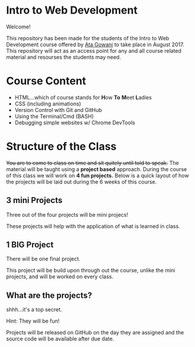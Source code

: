 # Intro to Web Development

Welcome!

This repository has been made for the students of the Intro to Web Development course offered by [Ata Gowani](https://www.atagowani.com) to take place in August 2017. This repository will act as an access point for any and all course related material and resourses the students may need.

# Course Content

* HTML...which of course stands for **H**ow **To** **M**eet **L**adies
* CSS (including animations)
* Version Control with Git and GitHub
* Using the Terminal/Cmd (BASH)
* Debugging simple websites w/ Chrome DevTools

# Structure of the Class

~~You are to come to class on time and sit quitely until told to speak.~~ 
The material will be taught using a **project based** approach. During the
course of this class we will work on **4 fun projects.** Below is a quick layout of how the projects will be laid out during the 6 weeks of this course.

## 3 mini Projects ##

Three out of the four projects will be mini projecs!

These projects will help with the application of what is learned in class.

## 1 BIG Project ##

There will be one final project.

This project will be build upon through out the course, unlike the mini projects, and will be worked on every class.

## What are the projects? ##

shhh...it's a top secret.

Hint: They will be fun!

Projects will be released on GitHub on the day they are assigned and the source code will be available after due date.